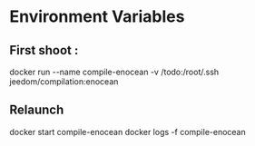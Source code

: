 # Environment Variables

## First shoot : 

docker run --name compile-enocean -v /todo:/root/.ssh jeedom/compilation:enocean

## Relaunch 
docker start compile-enocean
docker logs -f compile-enocean
